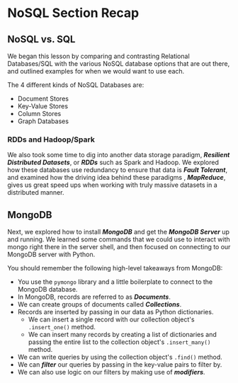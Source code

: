 
# NoSQL Section Recap


## NoSQL vs. SQL

We began this lesson by comparing and contrasting Relational Databases/SQL with the various NoSQL database options that are out there, and outlined examples for when we would want to use each. 

The 4 different kinds of NoSQL Databases are: 

* Document Stores
* Key-Value Stores
* Column Stores
* Graph Databases

### RDDs and Hadoop/Spark

We also took some time to dig into another data storage paradigm, **_Resilient Distributed Datasets_**, or **_RDDs_** such as Spark and Hadoop. We explored how these databases use redundancy to ensure that data is **_Fault Tolerant_**, and examined how the driving idea behind these paradigms , **_MapReduce_**, gives us great speed ups when working with truly massive datasets in a distributed manner. 


## MongoDB

Next, we explored how to install **_MongoDB_** and get the **_MongoDB Server_** up and running. We learned some commands that we could use to interact with mongo right there in the server shell, and then focused on connecting to our MongoDB server with Python. 

You should remember the following high-level takeaways from MongoDB:

* You use the `pymongo` library and a little boilerplate to connect to the MongoDB database. 
* In MongoDB, records are referred to as **_Documents_**. 
* We can create groups of documents called **_Collections_**. 
* Records are inserted by passing in our data as Python dictionaries. 
    * We can insert a single record with our collection object's `.insert_one()` method. 
    * We can insert many records by creating a list of dictionaries and passing the entire list to the collection object's `.insert_many()` method. 
* We can write queries by using the collection object's `.find()` method. 
* We can **_filter_** our queries by passing in the key-value pairs to filter by. 
* We can also use logic on our filters by making use of **_modifiers_**. 

